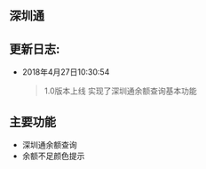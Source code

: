 ## 深圳通
[示例1]: https://ws1.sinaimg.cn/large/0072Lfvtly1fqr070bkjjj308x0fun23.jpg
[示例2]: https://ws1.sinaimg.cn/large/0072Lfvtly1fqr0acn4nbj308z0fxjrt.jpg

## 更新日志:
* 2018年4月27日10:30:54 
  > 1.0版本上线 实现了深圳通余额查询基本功能
## 主要功能 
* 深圳通余额查询
* 余额不足颜色提示
